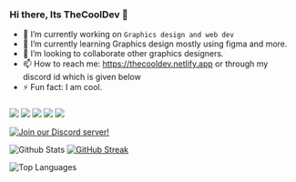 ### Hi there, Its TheCoolDev 👋


- 🔭 I’m currently working on `Graphics design and web dev`
- 🌱 I’m currently learning Graphics design mostly using figma and more.
- 👯 I’m looking to collaborate other graphics designers.
- 📫 How to reach me: https://thecooldev.netlify.app or through my discord id which is given below
- ⚡ Fun fact: I am cool.

###

<img src = "https://img.shields.io/badge/-BLENDER-F5792A?logo=blender&logoColor=fff"> <img src = "https://img.shields.io/badge/-UNITY-000000?logo=unity&logoColor=fff"> <img src = "https://img.shields.io/badge/-HTML-e34f26?logo=html5&logoColor=fff"> <img src = "https://img.shields.io/badge/-PHOTOSHOP-31A8FF?logo=photoshop&logoColor=fff"> ![](https://dcbadge.vercel.app/api/shield/778832929186906123?style=flat)


[![Join our Discord server!](https://invidget.switchblade.xyz/RPC9PNJrSt)](http://discord.gg/RPC9PNJrSt)



![Github Stats](https://github-readme-stats.vercel.app/api?username=TheCoolGDev&hide_border=true&show_icons=true&theme=onedark) [![GitHub Streak](http://github-readme-streak-stats.herokuapp.com?user=TheCoolGDev&theme=onedark&hide_border=true&date_format=M%20j%5B%2C%20Y%5D)](https://git.io/streak-stats)

![Top Languages](https://github-readme-stats.vercel.app/api/top-langs/?username=THECOOLGDEV&show_icons=true&hide_border=true&theme=onedark) 


